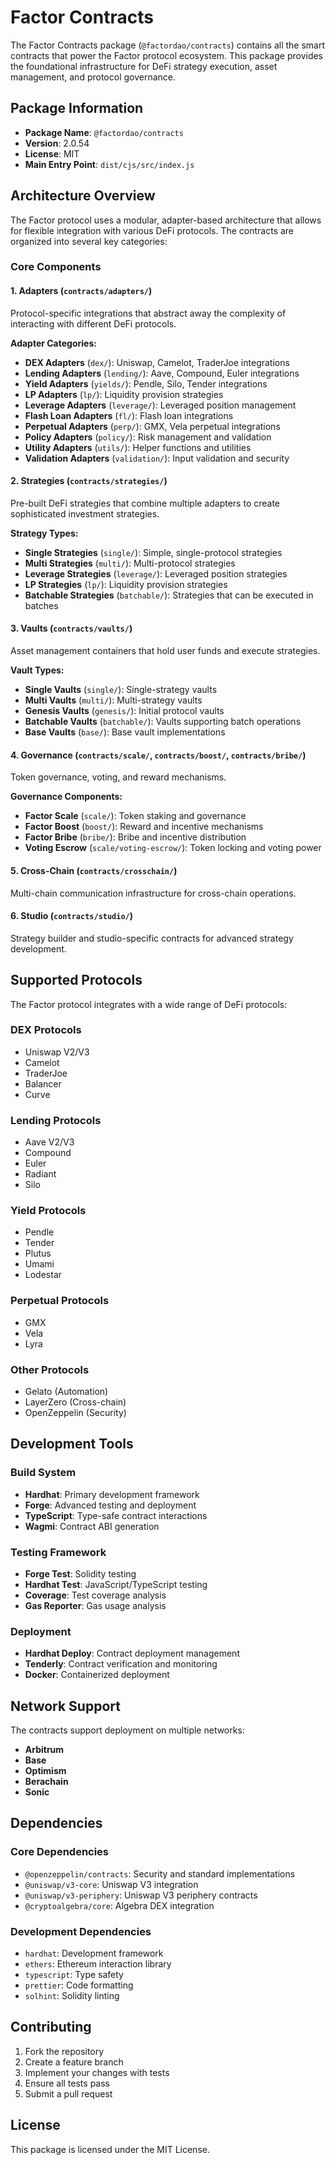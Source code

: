 # Factor Contracts

The Factor Contracts package (`@factordao/contracts`) contains all the smart contracts that power the Factor protocol ecosystem. This package provides the foundational infrastructure for DeFi strategy execution, asset management, and protocol governance.

## Package Information

- **Package Name**: `@factordao/contracts`
- **Version**: 2.0.54
- **License**: MIT
- **Main Entry Point**: `dist/cjs/src/index.js`

## Architecture Overview

The Factor protocol uses a modular, adapter-based architecture that allows for flexible integration with various DeFi protocols. The contracts are organized into several key categories:

### Core Components

#### 1. Adapters (`contracts/adapters/`)
Protocol-specific integrations that abstract away the complexity of interacting with different DeFi protocols.

**Adapter Categories:**
- **DEX Adapters** (`dex/`): Uniswap, Camelot, TraderJoe integrations
- **Lending Adapters** (`lending/`): Aave, Compound, Euler integrations  
- **Yield Adapters** (`yields/`): Pendle, Silo, Tender integrations
- **LP Adapters** (`lp/`): Liquidity provision strategies
- **Leverage Adapters** (`leverage/`): Leveraged position management
- **Flash Loan Adapters** (`fl/`): Flash loan integrations
- **Perpetual Adapters** (`perp/`): GMX, Vela perpetual integrations
- **Policy Adapters** (`policy/`): Risk management and validation
- **Utility Adapters** (`utils/`): Helper functions and utilities
- **Validation Adapters** (`validation/`): Input validation and security

#### 2. Strategies (`contracts/strategies/`)
Pre-built DeFi strategies that combine multiple adapters to create sophisticated investment strategies.

**Strategy Types:**
- **Single Strategies** (`single/`): Simple, single-protocol strategies
- **Multi Strategies** (`multi/`): Multi-protocol strategies
- **Leverage Strategies** (`leverage/`): Leveraged position strategies
- **LP Strategies** (`lp/`): Liquidity provision strategies
- **Batchable Strategies** (`batchable/`): Strategies that can be executed in batches

#### 3. Vaults (`contracts/vaults/`)
Asset management containers that hold user funds and execute strategies.

**Vault Types:**
- **Single Vaults** (`single/`): Single-strategy vaults
- **Multi Vaults** (`multi/`): Multi-strategy vaults
- **Genesis Vaults** (`genesis/`): Initial protocol vaults
- **Batchable Vaults** (`batchable/`): Vaults supporting batch operations
- **Base Vaults** (`base/`): Base vault implementations

#### 4. Governance (`contracts/scale/`, `contracts/boost/`, `contracts/bribe/`)
Token governance, voting, and reward mechanisms.

**Governance Components:**
- **Factor Scale** (`scale/`): Token staking and governance
- **Factor Boost** (`boost/`): Reward and incentive mechanisms
- **Factor Bribe** (`bribe/`): Bribe and incentive distribution
- **Voting Escrow** (`scale/voting-escrow/`): Token locking and voting power

#### 5. Cross-Chain (`contracts/crosschain/`)
Multi-chain communication infrastructure for cross-chain operations.

#### 6. Studio (`contracts/studio/`)
Strategy builder and studio-specific contracts for advanced strategy development.

## Supported Protocols

The Factor protocol integrates with a wide range of DeFi protocols:

### DEX Protocols
- Uniswap V2/V3
- Camelot
- TraderJoe
- Balancer
- Curve

### Lending Protocols
- Aave V2/V3
- Compound
- Euler
- Radiant
- Silo

### Yield Protocols
- Pendle
- Tender
- Plutus
- Umami
- Lodestar

### Perpetual Protocols
- GMX
- Vela
- Lyra

### Other Protocols
- Gelato (Automation)
- LayerZero (Cross-chain)
- OpenZeppelin (Security)

## Development Tools

### Build System
- **Hardhat**: Primary development framework
- **Forge**: Advanced testing and deployment
- **TypeScript**: Type-safe contract interactions
- **Wagmi**: Contract ABI generation

### Testing Framework
- **Forge Test**: Solidity testing
- **Hardhat Test**: JavaScript/TypeScript testing
- **Coverage**: Test coverage analysis
- **Gas Reporter**: Gas usage analysis

### Deployment
- **Hardhat Deploy**: Contract deployment management
- **Tenderly**: Contract verification and monitoring
- **Docker**: Containerized deployment

## Network Support

The contracts support deployment on multiple networks:

- **Arbitrum**
- **Base**
- **Optimism**
- **Berachain**
- **Sonic**

## Dependencies

### Core Dependencies
- `@openzeppelin/contracts`: Security and standard implementations
- `@uniswap/v3-core`: Uniswap V3 integration
- `@uniswap/v3-periphery`: Uniswap V3 periphery contracts
- `@cryptoalgebra/core`: Algebra DEX integration

### Development Dependencies
- `hardhat`: Development framework
- `ethers`: Ethereum interaction library
- `typescript`: Type safety
- `prettier`: Code formatting
- `solhint`: Solidity linting

## Contributing

1. Fork the repository
2. Create a feature branch
3. Implement your changes with tests
4. Ensure all tests pass
5. Submit a pull request

## License

This package is licensed under the MIT License.
